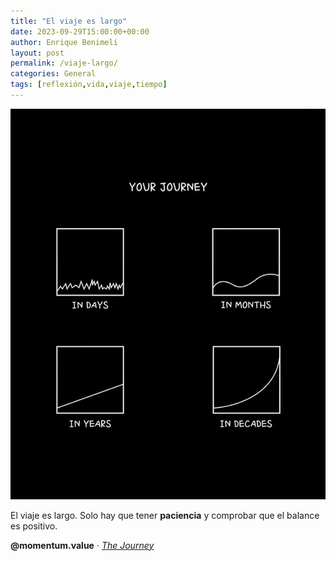 ```yaml
---
title: "El viaje es largo"
date: 2023-09-29T15:00:00+00:00
author: Enrique Benimeli
layout: post
permalink: /viaje-largo/
categories: General
tags: [reflexión,vida,viaje,tiempo]
---
```


[![image](assets/images/posts/2023/09/indecades.jpg)]()

El viaje es largo. Solo hay que tener **paciencia** y comprobar que el balance es positivo.

**@momentum.value** · [*The Journey*](https://www.instagram.com/p/Cxg84bKNk3z/)


